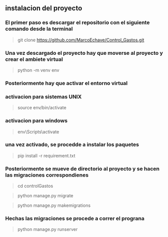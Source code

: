 ## instalacion del proyecto 

### El primer paso es descargar el repositorio con el siguiente comando desde la terminal

>git clone https://github.com/MarcoEchave/Control_Gastos.git

### Una vez descargado el proyecto hay que moverse al proyecto y crear el ambiete virtual 

>python -m venv env
### Posteriormente hay que activar el entorno virtual 
### activacion para sistemas UNIX
>source env/bin/activate

### activacion para windows
>env\Scripts\activate

### una vez activado, se procedde a instalar los paquetes

> pip install -r requirement.txt
### Posteriormente se mueve de directorio al proyecto y se hacen las migraciones correspondienes 
>cd controlGastos

>python manage.py migrate 

>python manage.py makemigrations

### Hechas las migraciones se procede a correr el prograna

>python manage.py runserver
